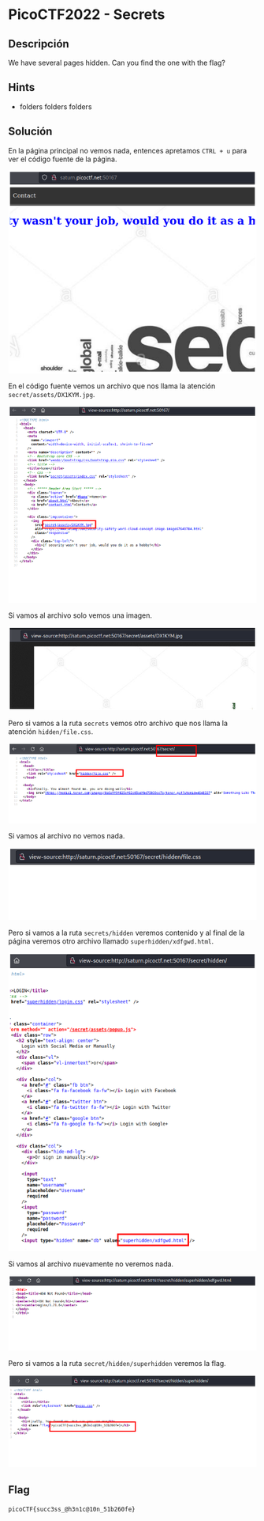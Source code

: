 # PicoCTF2022 - Secrets


## Descripción

We have several pages hidden. Can you find the one with the flag?


## Hints

- folders folders folders


## Solución

En la página principal no vemos nada, entences apretamos `CTRL + u` para ver el código fuente de la página.

![](./imagenes/secrets-1.png)

En el código fuente vemos un archivo que nos llama la atención `secret/assets/DX1KYM.jpg`.

![](./imagenes/secrets-2.png)

Si vamos al archivo solo vemos una imagen.

![](./imagenes/secrets-3.png)

Pero si vamos a la ruta `secrets` vemos otro archivo que nos llama la atención `hidden/file.css`.

![](./imagenes/secrets-4.png)

Si vamos al archivo no vemos nada.

![](./imagenes/secrets-5.png)

Pero si vamos a la ruta `secrets/hidden` veremos contenido y al final de la página veremos otro archivo llamado `superhidden/xdfgwd.html`.

![](./imagenes/secrets-6.png)

Si vamos al archivo nuevamente no veremos nada.

![](./imagenes/secrets-8.png)

Pero si vamos a la ruta `secret/hidden/superhidden` veremos la flag.

![](./imagenes/secrets-9.png)


## Flag

`picoCTF{succ3ss_@h3n1c@10n_51b260fe}`